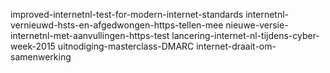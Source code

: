 improved-internetnl-test-for-modern-internet-standards
internetnl-vernieuwd-hsts-en-afgedwongen-https-tellen-mee
nieuwe-versie-internetnl-met-aanvullingen-https-test
lancering-internet-nl-tijdens-cyber-week-2015
uitnodiging-masterclass-DMARC
internet-draait-om-samenwerking
